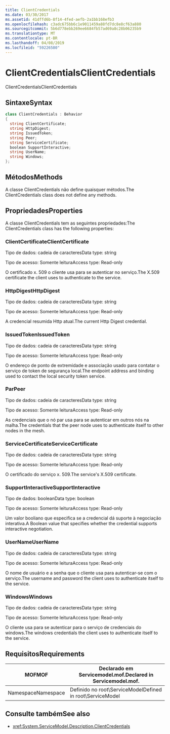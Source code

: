 ```yaml
---
title: ClientCredentials
ms.date: 03/30/2017
ms.assetid: 41dffd6b-8f14-4fed-aefb-2a1bb168efb3
ms.openlocfilehash: c3adc675bb6c1e9011459a88fd7dc8e8cf63a880
ms.sourcegitcommit: 5b6d778ebb269ee6684fb57ad69a8c28b06235b9
ms.translationtype: MT
ms.contentlocale: pt-BR
ms.lasthandoff: 04/08/2019
ms.locfileid: "59226580"
---
```

# <a name="clientcredentials"></a><span data-ttu-id="b3f50-102">ClientCredentials</span><span class="sxs-lookup"><span data-stu-id="b3f50-102">ClientCredentials</span></span>
<span data-ttu-id="b3f50-103">ClientCredentials</span><span class="sxs-lookup"><span data-stu-id="b3f50-103">ClientCredentials</span></span>  
  
## <a name="syntax"></a><span data-ttu-id="b3f50-104">Sintaxe</span><span class="sxs-lookup"><span data-stu-id="b3f50-104">Syntax</span></span>  
  
```csharp
class ClientCredentials : Behavior  
{  
  string ClientCertificate;  
  string HttpDigest;  
  string IssuedToken;  
  string Peer;  
  string ServiceCertificate;  
  boolean SupportInteractive;  
  string UserName;  
  string Windows;  
};  
```  
  
## <a name="methods"></a><span data-ttu-id="b3f50-105">Métodos</span><span class="sxs-lookup"><span data-stu-id="b3f50-105">Methods</span></span>  
 <span data-ttu-id="b3f50-106">A classe ClientCredentials não define quaisquer métodos.</span><span class="sxs-lookup"><span data-stu-id="b3f50-106">The ClientCredentials class does not define any methods.</span></span>  
  
## <a name="properties"></a><span data-ttu-id="b3f50-107">Propriedades</span><span class="sxs-lookup"><span data-stu-id="b3f50-107">Properties</span></span>  
 <span data-ttu-id="b3f50-108">A classe ClientCredentials tem as seguintes propriedades:</span><span class="sxs-lookup"><span data-stu-id="b3f50-108">The ClientCredentials class has the following properties:</span></span>  
  
### <a name="clientcertificate"></a><span data-ttu-id="b3f50-109">ClientCertificate</span><span class="sxs-lookup"><span data-stu-id="b3f50-109">ClientCertificate</span></span>  
 <span data-ttu-id="b3f50-110">Tipo de dados: cadeia de caracteres</span><span class="sxs-lookup"><span data-stu-id="b3f50-110">Data type: string</span></span>  
  
 <span data-ttu-id="b3f50-111">Tipo de acesso: Somente leitura</span><span class="sxs-lookup"><span data-stu-id="b3f50-111">Access type: Read-only</span></span>  
  
 <span data-ttu-id="b3f50-112">O certificado x. 509 o cliente usa para se autenticar no serviço.</span><span class="sxs-lookup"><span data-stu-id="b3f50-112">The X.509 certificate the client uses to authenticate to the service.</span></span>  
  
### <a name="httpdigest"></a><span data-ttu-id="b3f50-113">HttpDigest</span><span class="sxs-lookup"><span data-stu-id="b3f50-113">HttpDigest</span></span>  
 <span data-ttu-id="b3f50-114">Tipo de dados: cadeia de caracteres</span><span class="sxs-lookup"><span data-stu-id="b3f50-114">Data type: string</span></span>  
  
 <span data-ttu-id="b3f50-115">Tipo de acesso: Somente leitura</span><span class="sxs-lookup"><span data-stu-id="b3f50-115">Access type: Read-only</span></span>  
  
 <span data-ttu-id="b3f50-116">A credencial resumida Http atual.</span><span class="sxs-lookup"><span data-stu-id="b3f50-116">The current Http Digest credential.</span></span>  
  
### <a name="issuedtoken"></a><span data-ttu-id="b3f50-117">IssuedToken</span><span class="sxs-lookup"><span data-stu-id="b3f50-117">IssuedToken</span></span>  
 <span data-ttu-id="b3f50-118">Tipo de dados: cadeia de caracteres</span><span class="sxs-lookup"><span data-stu-id="b3f50-118">Data type: string</span></span>  
  
 <span data-ttu-id="b3f50-119">Tipo de acesso: Somente leitura</span><span class="sxs-lookup"><span data-stu-id="b3f50-119">Access type: Read-only</span></span>  
  
 <span data-ttu-id="b3f50-120">O endereço de ponto de extremidade e associação usado para contatar o serviço de token de segurança local.</span><span class="sxs-lookup"><span data-stu-id="b3f50-120">The endpoint address and binding used to contact the local security token service.</span></span>  
  
### <a name="peer"></a><span data-ttu-id="b3f50-121">Par</span><span class="sxs-lookup"><span data-stu-id="b3f50-121">Peer</span></span>  
 <span data-ttu-id="b3f50-122">Tipo de dados: cadeia de caracteres</span><span class="sxs-lookup"><span data-stu-id="b3f50-122">Data type: string</span></span>  
  
 <span data-ttu-id="b3f50-123">Tipo de acesso: Somente leitura</span><span class="sxs-lookup"><span data-stu-id="b3f50-123">Access type: Read-only</span></span>  
  
 <span data-ttu-id="b3f50-124">As credenciais que o nó par usa para se autenticar em outros nós na malha.</span><span class="sxs-lookup"><span data-stu-id="b3f50-124">The credentials that the peer node uses to authenticate itself to other nodes in the mesh.</span></span>  
  
### <a name="servicecertificate"></a><span data-ttu-id="b3f50-125">ServiceCertificate</span><span class="sxs-lookup"><span data-stu-id="b3f50-125">ServiceCertificate</span></span>  
 <span data-ttu-id="b3f50-126">Tipo de dados: cadeia de caracteres</span><span class="sxs-lookup"><span data-stu-id="b3f50-126">Data type: string</span></span>  
  
 <span data-ttu-id="b3f50-127">Tipo de acesso: Somente leitura</span><span class="sxs-lookup"><span data-stu-id="b3f50-127">Access type: Read-only</span></span>  
  
 <span data-ttu-id="b3f50-128">O certificado do serviço x. 509.</span><span class="sxs-lookup"><span data-stu-id="b3f50-128">The service's X.509 certificate.</span></span>  
  
### <a name="supportinteractive"></a><span data-ttu-id="b3f50-129">SupportInteractive</span><span class="sxs-lookup"><span data-stu-id="b3f50-129">SupportInteractive</span></span>  
 <span data-ttu-id="b3f50-130">Tipo de dados: boolean</span><span class="sxs-lookup"><span data-stu-id="b3f50-130">Data type: boolean</span></span>  
  
 <span data-ttu-id="b3f50-131">Tipo de acesso: Somente leitura</span><span class="sxs-lookup"><span data-stu-id="b3f50-131">Access type: Read-only</span></span>  
  
 <span data-ttu-id="b3f50-132">Um valor booliano que especifica se a credencial dá suporte à negociação interativa.</span><span class="sxs-lookup"><span data-stu-id="b3f50-132">A Boolean value that specifies whether the credential supports interactive negotiation.</span></span>  
  
### <a name="username"></a><span data-ttu-id="b3f50-133">UserName</span><span class="sxs-lookup"><span data-stu-id="b3f50-133">UserName</span></span>  
 <span data-ttu-id="b3f50-134">Tipo de dados: cadeia de caracteres</span><span class="sxs-lookup"><span data-stu-id="b3f50-134">Data type: string</span></span>  
  
 <span data-ttu-id="b3f50-135">Tipo de acesso: Somente leitura</span><span class="sxs-lookup"><span data-stu-id="b3f50-135">Access type: Read-only</span></span>  
  
 <span data-ttu-id="b3f50-136">O nome de usuário e a senha que o cliente usa para autenticar-se com o serviço.</span><span class="sxs-lookup"><span data-stu-id="b3f50-136">The username and password the client uses to authenticate itself to the service.</span></span>  
  
### <a name="windows"></a><span data-ttu-id="b3f50-137">Windows</span><span class="sxs-lookup"><span data-stu-id="b3f50-137">Windows</span></span>  
 <span data-ttu-id="b3f50-138">Tipo de dados: cadeia de caracteres</span><span class="sxs-lookup"><span data-stu-id="b3f50-138">Data type: string</span></span>  
  
 <span data-ttu-id="b3f50-139">Tipo de acesso: Somente leitura</span><span class="sxs-lookup"><span data-stu-id="b3f50-139">Access type: Read-only</span></span>  
  
 <span data-ttu-id="b3f50-140">O cliente usa para se autenticar para o serviço de credenciais do windows.</span><span class="sxs-lookup"><span data-stu-id="b3f50-140">The windows credentials the client uses to authenticate itself to the service.</span></span>  
  
## <a name="requirements"></a><span data-ttu-id="b3f50-141">Requisitos</span><span class="sxs-lookup"><span data-stu-id="b3f50-141">Requirements</span></span>  
  
|<span data-ttu-id="b3f50-142">MOF</span><span class="sxs-lookup"><span data-stu-id="b3f50-142">MOF</span></span>|<span data-ttu-id="b3f50-143">Declarado em Servicemodel.mof.</span><span class="sxs-lookup"><span data-stu-id="b3f50-143">Declared in Servicemodel.mof.</span></span>|  
|---------|-----------------------------------|  
|<span data-ttu-id="b3f50-144">Namespace</span><span class="sxs-lookup"><span data-stu-id="b3f50-144">Namespace</span></span>|<span data-ttu-id="b3f50-145">Definido no root\ServiceModel</span><span class="sxs-lookup"><span data-stu-id="b3f50-145">Defined in root\ServiceModel</span></span>|  
  
## <a name="see-also"></a><span data-ttu-id="b3f50-146">Consulte também</span><span class="sxs-lookup"><span data-stu-id="b3f50-146">See also</span></span>

- <xref:System.ServiceModel.Description.ClientCredentials>
